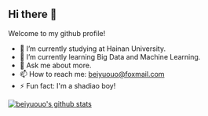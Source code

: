 ## Hi there 👋

Welcome to my github profile!

- 🔭 I’m currently studying at Hainan University.
- 🌱 I’m currently learning Big Data and Machine Learning.
- 💬 Ask me about more.
- 📫 How to reach me: beiyuouo@foxmail.com
- ⚡ Fun fact: I'm a shadiao boy!

[![beiyuouo's github stats](https://github-readme-stats.vercel.app/api?username=beiyuouo)](https://github.com/anuraghazra/github-readme-stats)
<!--
**beiyuouo/beiyuouo** is a ✨ _special_ ✨ repository because its `README.md` (this file) appears on your GitHub profile.

Here are some ideas to get you started:

- 🔭 I’m currently working on ...
- 🌱 I’m currently learning ...
- 👯 I’m looking to collaborate on ...
- 🤔 I’m looking for help with ...
- 💬 Ask me about ...
- 📫 How to reach me: ...
- 😄 Pronouns: ...
- ⚡ Fun fact: ...
-->
